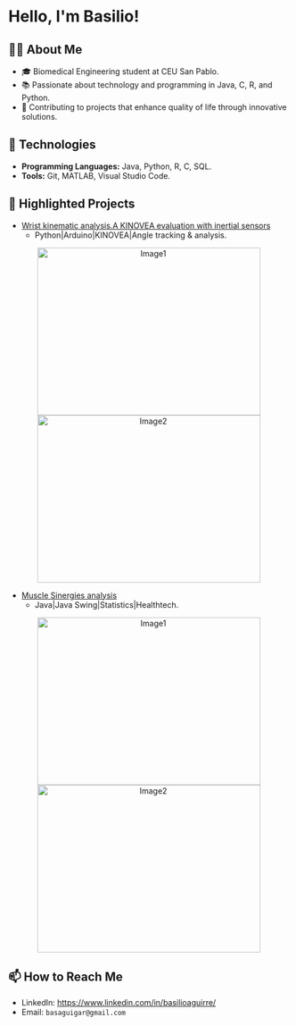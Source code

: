 # Hello, I'm Basilio! 

## 👨‍💻 About Me
- 🎓 Biomedical Engineering student at CEU San Pablo.
- 📚 Passionate about technology and programming in Java, C, R, and Python.
- 🚀 Contributing to projects that enhance quality of life through innovative solutions.

## 🔧 Technologies
- **Programming Languages:** Java, Python, R, C, SQL.
- **Tools:** Git, MATLAB, Visual Studio Code.

## 🌟 Highlighted Projects
- [Wrist kinematic analysis.A KINOVEA evaluation with inertial sensors](https://github.com/basaguigar2/Wrist-kinematic-analysis.-A-KINOVEA-evaluation-with-inertial-sensors-.git)
  - Python|Arduino|KINOVEA|Angle tracking & analysis.
<p align="center">
  <img src="https://github.com/user-attachments/assets/8b061851-112b-494a-a876-040c939aa92e" alt="Image1" width="400" height="300"/>
  <img src="https://github.com/user-attachments/assets/16dd1849-fbba-4b1d-9b0a-cefbf2c07476" alt="Image2" width="400" height="300"/>
</p>

- [Muscle Sinergies analysis]((https://github.com/basaguigar2/NMF-project.git))
  - Java|Java Swing|Statistics|Healthtech.
<p align="center">
  <img src="https://github.com/user-attachments/assets/b8ce7de5-8ddf-482a-bf8b-f13718439f46" alt="Image1" width="400" height="300"/>
  <img src="https://github.com/user-attachments/assets/ded19350-c1ef-49a5-9cb6-7b8ebf1df81a" alt="Image2" width="400" height="300"/>
</p>

## 📫 How to Reach Me
- LinkedIn: https://www.linkedin.com/in/basilioaguirre/
- Email: `basaguigar@gmail.com`

